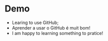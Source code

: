 
# Demo

- Learing to use GitHub;
- Aprender a usar o GitHub é muit bom!
- I am happy to learning something to pratice!
